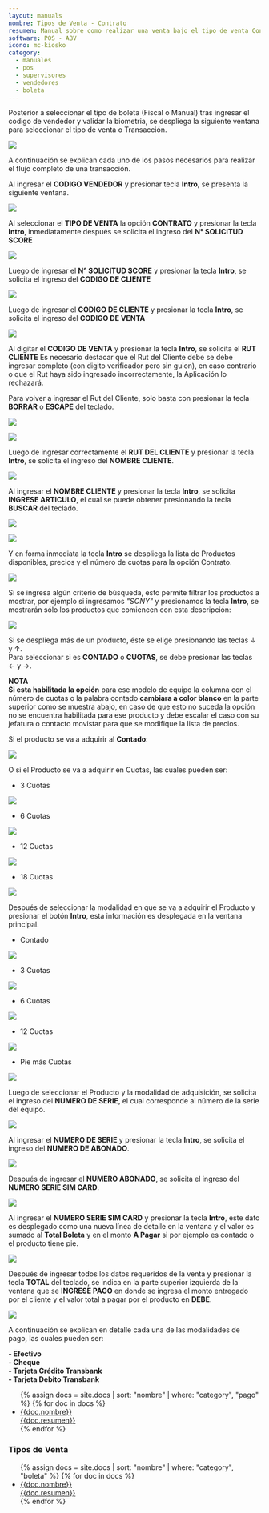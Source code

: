 ```yaml
---
layout: manuals
nombre: Tipos de Venta - Contrato
resumen: Manual sobre como realizar una venta bajo el tipo de venta Contrato.
software: POS - ABV
icono: mc-kiosko
category:
  - manuales
  - pos
  - supervisores
  - vendedores
  - boleta
---
```

Posterior a seleccionar el tipo de boleta (Fiscal o Manual) tras ingresar el codigo de vendedor y validar la biometria, se despliega la siguiente ventana para seleccionar el tipo de venta o Transacción.

<p class="centrado"><img src="{{site.baseurl}}/docs/pos/img/contrato/1.png"></p>

A continuación se explican cada uno de los pasos necesarios para realizar el flujo completo de una transacción.

Al ingresar el **CODIGO VENDEDOR** y presionar tecla **Intro**, se presenta la siguiente ventana.

<p class="centrado"><img src="{{site.baseurl}}/docs/pos/img/contrato/2.png"></p>

Al seleccionar el **TIPO DE VENTA** la opción **CONTRATO** y presionar la tecla **Intro**, inmediatamente después se solicita el ingreso del **N° SOLICITUD SCORE**

<p class="centrado"><img src="{{site.baseurl}}/docs/pos/img/contrato/3.png"></p>

Luego de ingresar el **N° SOLICITUD SCORE** y presionar la tecla **Intro**, se solicita el ingreso del **CODIGO DE CLIENTE**

<p class="centrado"><img src="{{site.baseurl}}/docs/pos/img/contrato/4.png"></p>

Luego de ingresar el **CODIGO DE CLIENTE** y presionar la tecla **Intro**, se solicita el ingreso del **CODIGO DE VENTA**

<p class="centrado"><img src="{{site.baseurl}}/docs/pos/img/contrato/5.png"></p>

Al digitar el **CODIGO DE VENTA** y presionar la tecla **Intro**, se solicita el **RUT CLIENTE** Es necesario destacar que el Rut del Cliente debe se debe ingresar completo (con digito verificador pero sin guion), en caso contrario o que el Rut haya sido ingresado incorrectamente, la Aplicación lo rechazará.

Para volver a ingresar el Rut del Cliente, solo basta con presionar la tecla **BORRAR** o **ESCAPE** del teclado.

<p class="centrado"><img src="{{site.baseurl}}/docs/pos/img/contrato/6.png"></p>
<p class="centrado"><img src="{{site.baseurl}}/docs/pos/img/contrato/7.png"></p>

Luego de ingresar correctamente el **RUT DEL CLIENTE** y presionar la tecla **Intro**, se solicita el ingreso del **NOMBRE CLIENTE**.

<p class="centrado"><img src="{{site.baseurl}}/docs/pos/img/contrato/8.png"></p>

Al ingresar el **NOMBRE CLIENTE** y presionar la tecla **Intro**, se solicita **INGRESE ARTICULO**, el cual se puede obtener presionando la tecla **BUSCAR** del teclado.

<p class="centrado"><img src="{{site.baseurl}}/docs/pos/img/contrato/9.png"></p>
<p class="centrado"><img src="{{site.baseurl}}/docs/pos/img/contrato/10.png"></p>

Y en forma inmediata la tecla **Intro** se despliega la lista de Productos disponibles, precios y el número de cuotas para la opción Contrato.

<p class="centrado"><img src="{{site.baseurl}}/docs/pos/img/contrato/11.png"></p>

Si se ingresa algún criterio de búsqueda, esto permite filtrar los productos a mostrar, por ejemplo si ingresamos *"SONY"* y presionamos la tecla **Intro**, se mostrarán sólo los productos que comiencen con esta descripción:

<p class="centrado"><img src="{{site.baseurl}}/docs/pos/img/contrato/12.png"></p>

Si se despliega más de un producto, éste se elige presionando las teclas ↓ y ↑.<br>
Para seleccionar si es **CONTADO** o **CUOTAS**, se debe presionar las teclas ← y →.<br>

**NOTA**<br>
**Si esta habilitada la opción** para ese modelo de equipo la columna con el número de cuotas o la palabra contado **cambiara a color blanco** en la parte superior como se muestra abajo, en caso de que esto no suceda la opción no se encuentra habilitada para ese producto y debe escalar el caso con su jefatura o contacto movistar para que se modifique la lista de precios.

Si el producto se va a adquirir al **Contado**:

<p class="centrado"><img src="{{site.baseurl}}/docs/pos/img/contrato/13.png"></p>

O si el Producto se va a adquirir en Cuotas, las cuales pueden ser:

 - 3 Cuotas

<p class="centrado"><img src="{{site.baseurl}}/docs/pos/img/contrato/14.png"></p>

 - 6 Cuotas

<p class="centrado"><img src="{{site.baseurl}}/docs/pos/img/contrato/15.png"></p>

 - 12 Cuotas

<p class="centrado"><img src="{{site.baseurl}}/docs/pos/img/contrato/16.png"></p>

 - 18 Cuotas

<p class="centrado"><img src="{{site.baseurl}}/docs/pos/img/contrato/17.png"></p>

Después de seleccionar la modalidad en que se va a adquirir el Producto y presionar el botón **Intro**, esta información es desplegada en la ventana principal.

 - Contado

<p class="centrado"><img src="{{site.baseurl}}/docs/pos/img/contrato/18.png"></p>

 - 3 Cuotas

<p class="centrado"><img src="{{site.baseurl}}/docs/pos/img/contrato/19.png"></p>

 - 6 Cuotas

<p class="centrado"><img src="{{site.baseurl}}/docs/pos/img/contrato/20.png"></p>

 - 12 Cuotas

<p class="centrado"><img src="{{site.baseurl}}/docs/pos/img/contrato/21.png"></p>

 - Pie más Cuotas

<p class="centrado"><img src="{{site.baseurl}}/docs/pos/img/contrato/22.png"></p>

Luego de seleccionar el Producto y la modalidad de adquisición, se solicita el ingreso del **NUMERO DE SERIE**, el cual corresponde al número de la serie del equipo.

<p class="centrado"><img src="{{site.baseurl}}/docs/pos/img/contrato/23.png"></p>

Al ingresar el **NUMERO DE SERIE** y presionar la tecla **Intro**, se solicita el ingreso del **NUMERO DE ABONADO**.

<p class="centrado"><img src="{{site.baseurl}}/docs/pos/img/contrato/24.png"></p>

Después de ingresar el **NUMERO ABONADO**, se solicita el ingreso del **NUMERO SERIE SIM CARD**.

<p class="centrado"><img src="{{site.baseurl}}/docs/pos/img/contrato/25.png"></p>

Al ingresar el **NUMERO SERIE SIM CARD** y presionar la tecla **Intro**, este dato es desplegado como una nueva línea de detalle en la ventana y el valor es sumado al **Total Boleta** y en el monto **A Pagar** si por ejemplo es contado o el producto tiene pie.

<p class="centrado"><img src="{{site.baseurl}}/docs/pos/img/contrato/26.png"></p>

Después de ingresar todos los datos requeridos de la venta y presionar la tecla **TOTAL** del teclado, se indica en la parte superior izquierda de la ventana que se **INGRESE PAGO** en donde se ingresa el monto entregado por el cliente y el valor total a pagar por el producto en **DEBE**.

<p class="centrado"><img src="{{site.baseurl}}/docs/pos/img/contrato/27.png"></p>

A continuación se explican en detalle cada una de las modalidades de pago, las cuales pueden ser:

 **- Efectivo** <br>
 **- Cheque**<br>
 **- Tarjeta Crédito Transbank**<br>
 **- Tarjeta Debito Transbank**<br>

<ul class="nav nav-tabs nav-stacked">
	{% assign docs = site.docs | sort: "nombre" | where: "category", "pago" %}
	{% for doc in docs %}
	<li class="media"><a href="{{site.baseurl}}{{doc.url}}">
	<div class="pull-left"><i class="{{doc.icono}} media-object"></i></div>
	<div class="media-body">
	<div class="media-heading">{{doc.nombre}}</div>
	<div class="media-p">{{doc.resumen}}</div>
	</div></a></li>
	{% endfor %}
</ul>

### Tipos de Venta

<ul class="nav nav-tabs nav-stacked">
	{% assign docs = site.docs | sort: "nombre" | where: "category", "boleta" %}
	{% for doc in docs %}
	<li class="media"><a href="{{site.baseurl}}{{doc.url}}">
	<div class="pull-left"><i class="{{doc.icono}} media-object"></i></div>
	<div class="media-body">
	<div class="media-heading">{{doc.nombre}}</div>
	<div class="media-p">{{doc.resumen}}</div>
	</div></a></li>
	{% endfor %}
</ul>